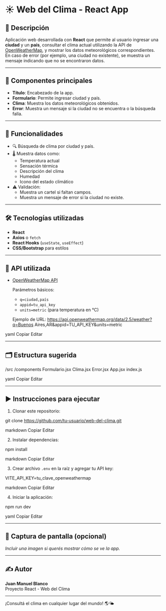 # ☀️ Web del Clima - React App

## 📌 Descripción

Aplicación web desarrollada con **React** que permite al usuario ingresar una **ciudad** y un **país**, consultar el clima actual utilizando la API de [OpenWeatherMap](https://openweathermap.org/), y mostrar los datos meteorológicos correspondientes. En caso de error (por ejemplo, una ciudad no existente), se muestra un mensaje indicando que no se encontraron datos.

---

## 🧩 Componentes principales

- **Título**: Encabezado de la app.
- **Formulario**: Permite ingresar ciudad y país.
- **Clima**: Muestra los datos meteorológicos obtenidos.
- **Error**: Muestra un mensaje si la ciudad no se encuentra o la búsqueda falla.

---

## 🎯 Funcionalidades

- 🔍 Búsqueda de clima por ciudad y país.
- 🌡️ Muestra datos como:
  - Temperatura actual
  - Sensación térmica
  - Descripción del clima
  - Humedad
  - Icono del estado climático
- ⚠️ Validación:
  - Muestra un cartel si faltan campos.
  - Muestra un mensaje de error si la ciudad no existe.

---

## 🛠️ Tecnologías utilizadas

- **React**
- **Axios** o `fetch`
- **React Hooks** (`useState`, `useEffect`)
- **CSS/Bootstrap** para estilos

---

## 🔌 API utilizada

- [OpenWeatherMap API](https://openweathermap.org/current)

  Parámetros básicos:
  - `q=ciudad,país`
  - `appid=tu_api_key`
  - `units=metric` (para temperatura en °C)

  Ejemplo de URL:
https://api.openweathermap.org/data/2.5/weather?q=Buenos Aires,AR&appid=TU_API_KEY&units=metric

yaml
Copiar
Editar

---

## 🗂️ Estructura sugerida

/src
/components
Formulario.jsx
Clima.jsx
Error.jsx
App.jsx
index.js

yaml
Copiar
Editar

---

## ▶️ Instrucciones para ejecutar

1. Clonar este repositorio:

git clone https://github.com/tu-usuario/web-del-clima.git

markdown
Copiar
Editar

2. Instalar dependencias:

npm install

markdown
Copiar
Editar

3. Crear archivo `.env` en la raíz y agregar tu API key:

VITE_API_KEY=tu_clave_openweathermap

markdown
Copiar
Editar

4. Iniciar la aplicación:

npm run dev

yaml
Copiar
Editar

---

## 📸 Captura de pantalla (opcional)

_Incluir una imagen si querés mostrar cómo se ve la app._

---

## ✍️ Autor

**Juan Manuel Blanco**  
Proyecto React - Web del Clima

---

¡Consultá el clima en cualquier lugar del mundo! 🌎🌤️